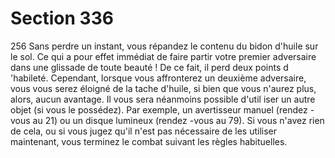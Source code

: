 # Section 336

256
Sans perdre un instant, vous répandez le contenu du bidon
d'huile sur le sol. Ce qui a pour effet immédiat de faire partir
votre premier adversaire dans une glissade de toute beauté ! De
ce fait, il perd deux points d 'habileté.  Cependant, lorsque vous
affronterez un deuxième adversaire, vous vous serez éloigné de la
tache d'huile, si bien que vous n'aurez plus, alors, aucun
avantage. Il vous sera néanmoins possible d'util iser un autre
objet (si vous le possédez). Par exemple, un avertisseur manuel
(rendez -vous au 21) ou un disque lumineux (rendez -vous au 79).
Si vous n'avez rien de cela, ou si vous jugez qu'il n'est pas
nécessaire de les utiliser maintenant, vous terminez le combat
suivant les règles habituelles.